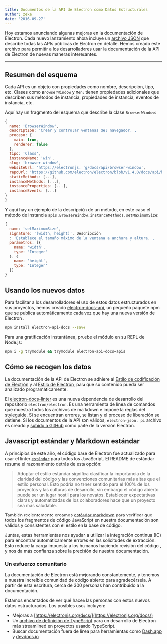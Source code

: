 ```yaml
---
title: Documentos de la API de Electron como Datos Estructurales
author: zeke
date: '2016-09-27'
---
```


Hoy estamos anunciando algunas mejoras en la documentación de Electron. Cada nuevo lanzamiento ahora incluye un [archivo JSON](https://github.com/electron/electron/releases/download/v1.4.1/electron-api.json) que describe todas las APIs públicas de Electron en detalle. Hemos creado este archivo para permitir a los desarrolladores usar la documentación de la API de Electron de nuevas maneras interesantes.

---

## Resumen del esquema

Cada API es un objeto con propiedades como nombre, descripción, tipo, etc. Clases como `BrowserWindow` y `Menu` tienen propiedades adicionales que describen sus métodos de instancia, propiedades de instancia, eventos de instancia, etc.

Aquí hay un fragmento del esquema que describe la clase `BrowserWindow`:

```js
{
  name: 'BrowserWindow',
  description: 'Crear y controlar ventanas del navegador. ,
  proceso: {
    main: true,
    renderer: false
  },
  tipo: 'Class',
  instanceName: 'win',
  slug: 'browser-window',
  websiteUrl: 'https://electronjs. rg/docs/api/browser-window',
  repoUrl: 'https://github.com/electron/electron/blob/v1.4.0/docs/api/browser-window. d',
  staticMethods: [...],
  instanceMethods: [...],
  instanceProperties: [...],
  instanceEvents: [...]
}
}
```

Y aquí hay un ejemplo de la descripción de un método, en este caso el método de instancia `apis.BrowserWindow.instanceMethods.setMaximumSize`:

```js
{
  name: 'setMaximumSize',
  signature: '(width, height)', Descripción
  : 'Establece el tamaño máximo de la ventana a anchura y altura. ,
  parámetros: [{
    name: 'width',
    type: 'Integer'
  }, {
    name: 'height',
    type: 'Integer'
  }]
}
```

## Usando los nuevos datos

Para facilitar a los desarrolladores el uso de estos datos estructurados en sus proyectos, hemos creado [electron-docs-api](https://www.npmjs.com/package/electron-api-docs), un pequeño paquete npm que se publica automáticamente cada vez que hay una nueva versión de Electron .

```sh
npm install electron-api-docs --save
```

Para una gratificación instantánea, pruebe el módulo en su REPL de Node.js:

```sh
npm i -g trymodule && trymodule electron-api-docs=apis
```

## Cómo se recogen los datos

La documentación de la API de Electron se adhiere al [Estilo de codificación de Electrón](https://github.com/electron/electron/blob/master/docs/development/coding-style.md) y al [Estilo de Electrón](https://github.com/electron/electron/blob/master/docs/styleguide.md#readme), para que su contenido pueda ser analizado programáticamente.

El [electron-docs-linter](https://github.com/electron/electron-docs-linter) es una nueva dependencia de desarrollo del repositorio `electron/electron`. Es una herramienta de línea de comandos que muestra todos los archivos de markdown e impone la reglas del styleguide. Si se encuentran errores, se listan y el proceso de liberación se detiene. Si los documentos de la API son válidos, `electron-json. pi` archivo es creado y [subido a GitHub](https://github.com/electron/electron/releases/tag/v1.4.1) como parte de la versión Electron.

## Javascript estándar y Markdown estándar

A principios de este año, el código base de Electron fue actualizado para usar el linter [`estándar`](http://standardjs.com/) para todos los JavaScript. El README de estándar resume el razonamiento detrás de esta opción:

> Adoptar el estilo estándar significa clasificar la importancia de la claridad del código y las convenciones comunitarias más altas que el estilo personal. Esto podría no tener sentido para el 100% de los proyectos y las culturas de desarrollo, sin embargo el código abierto puede ser un lugar hostil para los novatos. Establecer expectativas claras y automatizadas de los colaboradores hace que un proyecto sea más saludable.

También recientemente creamos [estándar markdown](https://github.com/zeke/standard-markdown) para verificar que todos los fragmentos de código JavaScript en nuestra documentación son válidos y consistentes con el estilo en la base de código.

Juntas, estas herramientas nos ayudan a utilizar la integración continua (IC) para encontrar automáticamente errores en las solicitudes de extracción. Esto reduce la carga impuesta a los humanos haciendo revisión del código , y nos da más confianza sobre la precisión de nuestra documentación.

### Un esfuerzo comunitario

La documentación de Electron está mejorando constantemente, y tenemos a nuestra increíble comunidad de código abierto para agradecérsela. A partir de esta escritura, cerca de 300 personas han contribuido a la documentación.

Estamos encantados de ver qué hacen las personas con estos nuevos datos estructurados. Los posibles usos incluyen:

- Mejoras a [https://electronjs.org/docs/](https://electronjs.org/docs/)
- Un [archivo de definición de TypeScript](https://github.com/electron/electron-docs-linter/blob/master/README.md#typescript-definitions) para un desarrollo de Electron más streamlined en proyectos usando TypeScript.
- Buscar documentación fuera de línea para herramientas como [Dash.app](https://kapeli.com/dash) y [devdocs.io](http://devdocs.io/)

